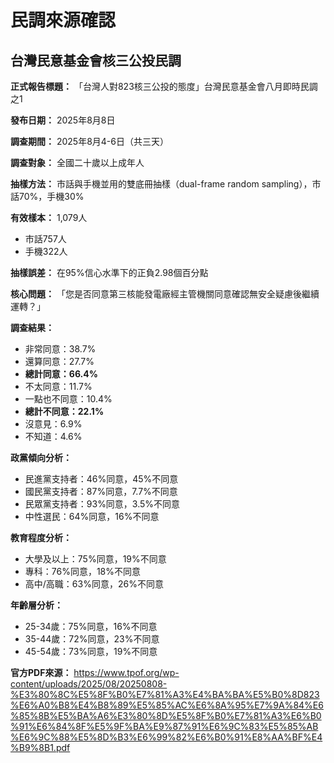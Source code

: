 # 民調來源確認

## 台灣民意基金會核三公投民調

**正式報告標題：** 「台灣人對823核三公投的態度」台灣民意基金會八月即時民調之1

**發布日期：** 2025年8月8日

**調查期間：** 2025年8月4-6日（共三天）

**調查對象：** 全國二十歲以上成年人

**抽樣方法：** 市話與手機並用的雙底冊抽樣（dual-frame random sampling），市話70%，手機30%

**有效樣本：** 1,079人
- 市話757人
- 手機322人

**抽樣誤差：** 在95%信心水準下的正負2.98個百分點

**核心問題：** 「您是否同意第三核能發電廠經主管機關同意確認無安全疑慮後繼續運轉？」

**調查結果：**
- 非常同意：38.7%
- 還算同意：27.7%
- **總計同意：66.4%**
- 不太同意：11.7%
- 一點也不同意：10.4%
- **總計不同意：22.1%**
- 沒意見：6.9%
- 不知道：4.6%

**政黨傾向分析：**
- 民進黨支持者：46%同意，45%不同意
- 國民黨支持者：87%同意，7.7%不同意
- 民眾黨支持者：93%同意，3.5%不同意
- 中性選民：64%同意，16%不同意

**教育程度分析：**
- 大學及以上：75%同意，19%不同意
- 專科：76%同意，18%不同意
- 高中/高職：63%同意，26%不同意

**年齡層分析：**
- 25-34歲：75%同意，16%不同意
- 35-44歲：72%同意，23%不同意
- 45-54歲：73%同意，19%不同意

**官方PDF來源：** https://www.tpof.org/wp-content/uploads/2025/08/20250808-%E3%80%8C%E5%8F%B0%E7%81%A3%E4%BA%BA%E5%B0%8D823%E6%A0%B8%E4%B8%89%E5%85%AC%E6%8A%95%E7%9A%84%E6%85%8B%E5%BA%A6%E3%80%8D%E5%8F%B0%E7%81%A3%E6%B0%91%E6%84%8F%E5%9F%BA%E9%87%91%E6%9C%83%E5%85%AB%E6%9C%88%E5%8D%B3%E6%99%82%E6%B0%91%E8%AA%BF%E4%B9%8B1.pdf

